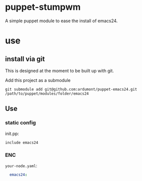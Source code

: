 puppet-stumpwm
==============

A simple puppet module to ease the install of emacs24.

# use

## install via git

This is designed at the moment to be built up with git.

Add this project as a submodule

``` git
git submodule add git@github.com:ardumont/puppet-emacs24.git /path/to/puppet/modules/folder/emacs24
```

## Use

### static config

init.pp:

``` puppet
include emacs24
```

### ENC

`your-node.yaml`:

``` yaml
  emacs24:
```
